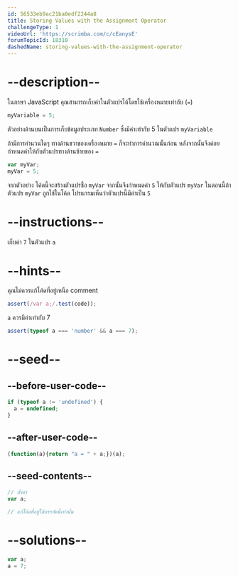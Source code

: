 ```yaml
---
id: 56533eb9ac21ba0edf2244a8
title: Storing Values with the Assignment Operator
challengeType: 1
videoUrl: 'https://scrimba.com/c/cEanysE'
forumTopicId: 18310
dashedName: storing-values-with-the-assignment-operator
---
```


# --description--

ในภาษา JavaScript คุณสามารถเก็บค่าในตัวแปรได้โดยใช้เครื่องหมายเท่ากับ (`=`)

```js
myVariable = 5;
```

ตัวอย่างด้านบนเป็นการเก็บข้อมูลประเภท `Number` ซึ่งมีค่าเท่ากับ 5 ในตัวแปร `myVariable`

ถ้ามีการคำนวนใดๆ ทางด้านขวาของเครื่องหมาย `=` ก็จะทำการคำนวณนั้นก่อน หลังจากนั้นจึงค่อยกำหนดค่าให้กับตัวแปรทางด้านซ้ายของ `=`

```js
var myVar;
myVar = 5;
```

จากตัวอย่าง โค้ดนี้จะสร้างตัวแปรชื่อ `myVar` จากนั้นจึงกำหนดค่า `5` ให้กับตัวแปร `myVar` 
ในตอนนี้ถ้าตัวแปร `myVar` ถูกใช้ในโค้ด โปรแกรมเห็นว่าตัวแปรนี้มีค่าเป็น `5`

# --instructions--


เก็บค่า `7` ในตัวแปร `a`

# --hints--

คุณไม่ควรแก้โค้ดที่อยู่เหนือ comment

```js
assert(/var a;/.test(code));
```

`a` ควรมีค่าเท่ากับ 7

```js
assert(typeof a === 'number' && a === 7);
```

# --seed--

## --before-user-code--

```js
if (typeof a != 'undefined') {
  a = undefined;
}
```

## --after-user-code--

```js
(function(a){return "a = " + a;})(a);
```

## --seed-contents--

```js
// ตั้งค่า
var a;

// แก้โค้ดที่อยู่ใต้บรรทัดนี้เท่านั้น
```

# --solutions--

```js
var a;
a = 7;
```
